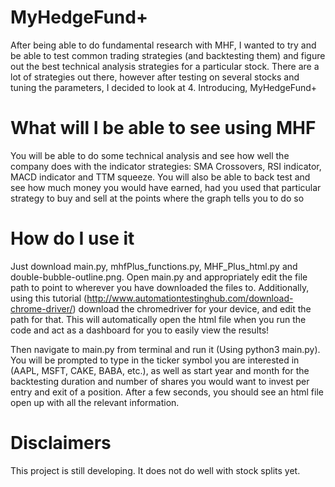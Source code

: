 # MyHedgeFund+

After being able to do fundamental research with MHF, I wanted to try and be able to test common trading strategies (and backtesting them) and figure out the best technical analysis strategies for a particular stock. There are a lot of strategies out there, however after testing on several stocks and tuning the parameters, I decided to look at 4. Introducing, MyHedgeFund+

# What will I be able to see using MHF

You will be able to do some technical analysis and see how well the company does with the indicator strategies: SMA Crossovers, RSI indicator, MACD indicator and TTM squeeze. You will also be able to back test and see how much money you would have earned, had you used that particular strategy to buy and sell at the points where the graph tells you to do so

# How do I use it

Just download main.py, mhfPlus_functions.py, MHF_Plus_html.py and double-bubble-outline.png. Open main.py and appropriately edit the file path to point to wherever you have downloaded the files to. Additionally, using this tutorial (http://www.automationtestinghub.com/download-chrome-driver/) download the chromedriver for your device, and edit the path for that. This will automatically open the html file when you run the code and act as a dashboard for you to easily view the results!

Then navigate to main.py from terminal and run it (Using python3 main.py). You will be prompted to type in the ticker symbol you are interested in (AAPL, MSFT, CAKE, BABA, etc.), as well as start year and month for the backtesting duration and number of shares you would want to invest per entry and exit of a position. After a few seconds, you should see an html file open up with all the relevant information.

# Disclaimers

This project is still developing. It does not do well with stock splits yet.

